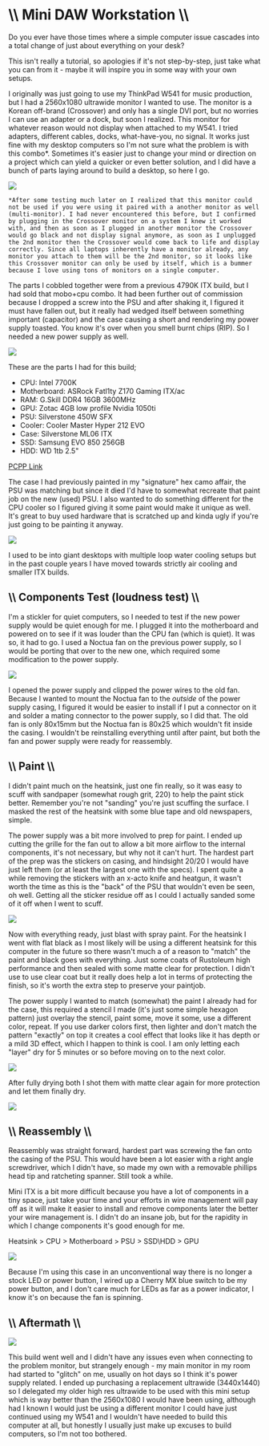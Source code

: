# \\\ Mini DAW Workstation \\\

Do you ever have those times where a simple computer issue cascades into a total change of just about everything on your desk? 

This isn't really a tutorial, so apologies if it's not step-by-step, just take what you can from it - maybe it will inspire you in some way with your own setups. 

I originally was just going to use my ThinkPad W541 for music production, but I had a 2560x1080 ultrawide monitor I wanted to use. The monitor is a Korean off-brand (Crossover) and only has a single DVI port, but no worries I can use an adapter or a dock, but soon I realized. This monitor for whatever reason would not display when attached to my W541. I tried adapters, different cables, docks, what-have-you, no signal. It works just fine with my desktop computers so I'm not sure what the problem is with this combo*.  Sometimes it's easier just to change your mind or direction on a project which can yield a quicker or even better solution, and I did have a bunch of parts laying around to build a desktop, so here I go. 

![](01_laptop.jpg)

```
*After some testing much later on I realized that this monitor could not be used if you were using it paired with a another monitor as well (multi-monitor). I had never encountered this before, but I confirmed by plugging in the Crossover monitor on a system I knew it worked with, and then as soon as I plugged in another monitor the Crossover would go black and not display signal anymore, as soon as I unplugged the 2nd monitor then the Crossover would come back to life and display correctly. Since all laptops inherently have a monitor already, any monitor you attach to them will be the 2nd monitor, so it looks like this Crossover monitor can only be used by itself, which is a bummer because I love using tons of monitors on a single computer.
```

The parts I cobbled together were from a previous 4790K ITX build, but I had sold that mobo+cpu combo. It had been further out of commission because I dropped a screw into the PSU and after shaking it, I figured it must have fallen out, but it really had wedged itself between something important (capacitor) and the case causing a short and rendering my power supply toasted. You know it's over when you smell burnt chips (RIP). So I needed a new power supply as well. 

![](02_parts.jpg)

These are the parts I had for this build; 

* CPU: Intel 7700K
* Motherboard: ASRock Fatl1ty Z170 Gaming ITX/ac
* RAM: G.Skill DDR4 16GB 3600MHz
* GPU: Zotac 4GB low profile Nvidia 1050ti
* PSU: Silverstone 450W SFX
* Cooler: Cooler Master Hyper 212 EVO
* Case: Silverstone ML06 ITX
* SSD: Samsung EVO 850 256GB
* HDD: WD 1tb 2.5"

[PCPP Link](https://pcpartpicker.com/list/LCmsrV)

The case I had previously painted in my "signature" hex camo affair, the PSU was matching but since it died I'd have to somewhat recreate that paint job on the new (used) PSU. I also wanted to do something different for the CPU cooler so I figured giving it some paint would make it unique as well. It's great to buy used hardware that is scratched up and kinda ugly if you're just going to be painting it anyway. 

  ![](03_case.jpg)

I used to be into giant desktops with multiple loop water cooling setups but in the past couple years I have moved towards strictly air cooling and smaller ITX builds. 


## \\\ Components Test (loudness test) \\\

I'm a stickler for quiet computers, so I needed to test if the new power supply would be quiet enough for me. I plugged it into the motherboard and powered on to see if it was louder than the CPU fan (which is quiet). It was so, it had to go. I used a Noctua fan on the previous power supply, so I would be porting that over to the new one, which required some modification to the power supply. 

![](04_test.jpg)

I opened the power supply and clipped the power wires to the old fan. Because I wanted to mount the Noctua fan to the *outside* of the power supply casing, I figured it would be easier to install if I put a connector on it and solder a mating connector to the power supply, so I did that. The old fan is only 80x15mm but the Noctua fan is 80x25 which wouldn't fit inside the casing. I wouldn't be reinstalling everything until after paint, but both the fan and power supply were ready for reassembly. 

## \\\ Paint \\\

I didn't paint much on the heatsink, just one fin really, so it was easy to scuff with sandpaper (somewhat rough grit, 220) to help the paint stick better. Remember you're not "sanding" you're just scuffing the surface. I masked the rest of the heatsink with some blue tape and old newspapers, simple. 

The power supply was a bit more involved to prep for paint. I ended up cutting the grille for the fan out to allow a bit more airflow to the internal components, it's not necessary, but why not it can't hurt. The hardest part of the prep was the stickers on casing, and hindsight 20/20 I would have just left them (or at least the largest one with the specs). I spent quite a while removing the stickers with an x-acto knife and heatgun, it wasn't worth the time as this is the "back" of the PSU that wouldn't even be seen, oh well. Getting all the sticker residue off as I could I actually sanded some of it off when I went to scuff. 

![](05_paint_heat.jpg)

Now with everything ready, just blast with spray paint. For the heatsink I went with flat black as I most likely will be using a different heatsink for this computer in the future so there wasn't much a of a reason to "match" the paint and black goes with everything. Just some coats of Rustoleum high performance and then sealed with some matte clear for protection. I didn't use to use clear coat but it really does help a lot in terms of protecting the finish, so it's worth the extra step to preserve your paintjob. 

The power supply I wanted to match (somewhat) the paint I already had for the case, this required a stencil I made (it's just some simple hexagon pattern) just overlay the stencil, paint some, move it some, use a different color, repeat. If you use darker colors first, then lighter and don't match the pattern "exactly" on top it creates a cool effect that looks like it has depth or a mild 3D effect, which I happen to think is cool. I am only letting each "layer" dry for 5 minutes or so before moving on to the next color.

![](06_paint_psu.jpg)

After fully drying both I shot them with matte clear again for more protection and let them finally dry. 

![](07_paint_comp.jpg)

## \\\ Reassembly \\\

Reassembly was straight forward, hardest part was screwing the fan onto the casing of the PSU. This would have been a lot easier with a right angle screwdriver, which I didn't have, so made my own with a removable phillips head tip and ratcheting spanner. Still took a while. 

Mini ITX is a bit more difficult because you have a lot of components in a tiny space, just take your time and your efforts in wire management will pay off as it will make it easier to install and remove components later the better your wire management is. I didn't do an insane job, but for the rapidity in which I change components it's good enough for me. 

Heatsink > CPU > Motherboard > PSU > SSD\HDD > GPU 

![](08_assembly.jpg)

Because I'm using this case in an unconventional way there is no longer a stock LED or power button, I wired up a Cherry MX blue switch to be my power button, and I don't care much for LEDs as far as a power indicator, I know it's on because the fan is spinning. 

## \\\ Aftermath \\\

![](09_finished.jpg)

This build went well and I didn't have any issues even when connecting to the problem monitor, but strangely enough - my main monitor in my room had started to "glitch" on me, usually on hot days so I think it's power supply related. I ended up purchasing a replacement ultrawide (3440x1440) so I delegated my older high res ultrawide to be used with this mini setup which is way better than the 2560x1080 I would have been using, although had I known I would just be using a different monitor I could have just continued using my W541 and I wouldn't have needed to build this computer at all, but honestly I usually just make up excuses to build computers, so I'm not too bothered. 
